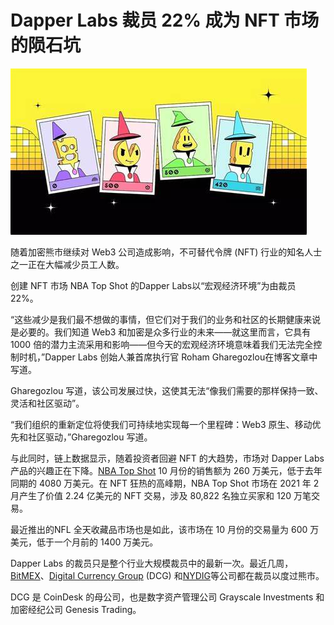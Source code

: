 # Dapper Labs 裁员 22% 成为 NFT 市场的陨石坑




![nft](90.jpg)



随着加密熊市继续对 Web3 公司造成影响，不可替代令牌 (NFT) 行业的知名人士之一正在大幅减少员工人数。

创建 NFT 市场 NBA Top Shot 的Dapper Labs以“宏观经济环境”为由裁员 22%。

“这些减少是我们最不想做的事情，但它们对于我们的业务和社区的长期健康来说是必要的。我们知道 Web3 和加密是众多行业的未来——就这里而言，它具有 1000 倍的潜力主流采用和影响——但今天的宏观经济环境意味着我们无法完全控制时机，”Dapper Labs 创始人兼首席执行官 Roham Gharegozlou在博客文章中写道。

Gharegozlou 写道，该公司发展过快，这使其无法“像我们需要的那样保持一致、灵活和社区驱动”。

“我们组织的重新定位将使我们可持续地实现每一个里程碑：Web3 原生、移动优先和社区驱动，”Gharegozlou 写道。

与此同时，链上数据显示，随着投资者回避 NFT 的大趋势，市场对 Dapper Labs 产品的兴趣正在下降。[NBA Top Shot](https://cryptoslam.io/nba-top-shot/sales/summary) 10 月份的销售额为 260 万美元，低于去年同期的 4080 万美元。在 NFT 狂热的高峰期，NBA Top Shot 市场在 2021 年 2 月产生了价值 2.24 亿美元的 NFT 交易，涉及 80,822 名独立买家和 120 万笔交易。

最近推出的NFL 全天收藏品市场也是如此，该市场在 10 月份的交易量为 600 万美元，低于一个月前的 1400 万美元。

Dapper Labs 的裁员只是整个行业大规模裁员中的最新一次。最近几周， [BitMEX](https://www.coindesk.com/business/2022/11/02/crypto-exchange-bitmex-cuts-staff-as-it-pivots-back-to-derivatives-strategy/)、[Digital Currency Group](https://www.coindesk.com/business/2022/11/02/digital-currency-group-promotes-mark-murphy-to-president-cuts-nearly-13-staff-report/) (DCG) 和[NYDIG](https://www.coindesk.com/business/2022/10/14/crypto-trading-firm-nydig-lays-off-about-33-of-staff/)等公司都在裁员以度过熊市。

DCG 是 CoinDesk 的母公司，也是数字资产管理公司 Grayscale Investments 和加密经纪公司 Genesis Trading。

